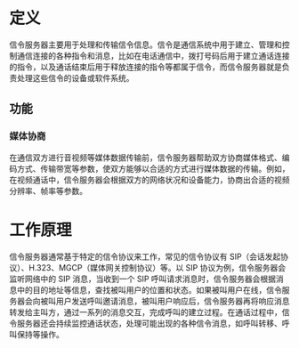 # 定义 
信令服务器主要用于处理和传输信令信息。信令是通信系统中用于建立、管理和控制通信连接的各种指令和消息，比如在电话通信中，拨打号码后用于建立通话连接的指令，以及通话结束后用于释放连接的指令等都属于信令，而信令服务器就是负责处理这些信令的设备或软件系统。
## 功能
### 媒体协商
在通信双方进行音视频等媒体数据传输前，信令服务器帮助双方协商媒体格式、编码方式、传输带宽等参数，使双方能够以合适的方式进行媒体数据的传输。例如，在视频通话中，信令服务器会根据双方的网络状况和设备能力，协商出合适的视频分辨率、帧率等参数。

# 工作原理
信令服务器通常基于特定的信令协议来工作，常见的信令协议有 SIP（会话发起协议）、H.323、MGCP（媒体网关控制协议）等。以 SIP 协议为例，信令服务器会监听网络中的 SIP 消息，当收到一个 SIP 呼叫请求消息时，信令服务器会根据消息中的目的地址等信息，查找被叫用户的位置和状态。如果被叫用户在线，信令服务器会向被叫用户发送呼叫邀请消息，被叫用户响应后，信令服务器再将响应消息转发给主叫方，通过一系列的消息交互，完成呼叫的建立过程。在通话过程中，信令服务器还会持续监控通话状态，处理可能出现的各种信令消息，如呼叫转移、呼叫保持等操作。